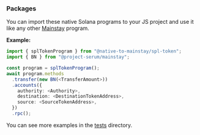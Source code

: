 ### Packages

You can import these native Solana programs to your JS project and use it like any other [Mainstay](https://mainstay-lang.com) program.

**Example:**

```ts
import { splTokenProgram } from "@native-to-mainstay/spl-token";
import { BN } from "@project-serum/mainstay";

const program = splTokenProgram();
await program.methods
  .transfer(new BN(<TransferAmount>))
  .accounts({
    authority: <Authority>,
    destination: <DestinationTokenAddress>,
    source: <SourceTokenAddress>,
  })
  .rpc();
```

You can see more examples in the [tests](https://github.com/nxpkg/native-to-mainstay/tree/master/client/tests) directory.
